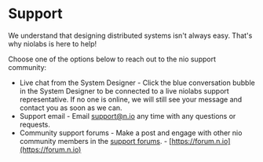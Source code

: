 # Support

We understand that designing distributed systems isn't always easy. That's why niolabs is here to help!

Choose one of the options below to reach out to the nio support community:

* Live chat from the System Designer - Click the blue conversation bubble in the System Designer to be connected to a live niolabs support representative. If no one is online, we will still see your message and contact you as soon as we can.
* Support email - Email [support@n.io](mailto:n.io) any time with any questions or requests.
* Community support forums - Make a post and engage with other nio community members in the [support forums](https://forum.n.io). - [https://forum.n.io](https://forum.n.io)
